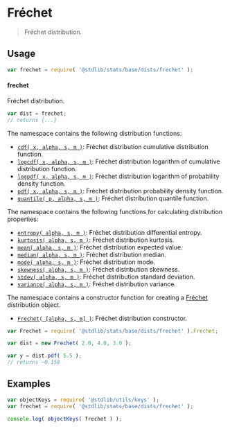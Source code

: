 <!--

@license Apache-2.0

Copyright (c) 2018 The Stdlib Authors.

Licensed under the Apache License, Version 2.0 (the "License");
you may not use this file except in compliance with the License.
You may obtain a copy of the License at

   http://www.apache.org/licenses/LICENSE-2.0

Unless required by applicable law or agreed to in writing, software
distributed under the License is distributed on an "AS IS" BASIS,
WITHOUT WARRANTIES OR CONDITIONS OF ANY KIND, either express or implied.
See the License for the specific language governing permissions and
limitations under the License.

-->

# Fréchet

> Fréchet distribution.

<section class="usage">

## Usage

```javascript
var frechet = require( '@stdlib/stats/base/dists/frechet' );
```

#### frechet

Fréchet distribution.

```javascript
var dist = frechet;
// returns {...}
```

The namespace contains the following distribution functions:

<!-- <toc pattern="*+(cdf|pdf|mgf|quantile)*"> -->

<div class="namespace-toc">

-   <span class="signature">[`cdf( x, alpha, s, m )`][@stdlib/stats/base/dists/frechet/cdf]</span><span class="delimiter">: </span><span class="description">Fréchet distribution cumulative distribution function.</span>
-   <span class="signature">[`logcdf( x, alpha, s, m )`][@stdlib/stats/base/dists/frechet/logcdf]</span><span class="delimiter">: </span><span class="description">Fréchet distribution logarithm of cumulative distribution function.</span>
-   <span class="signature">[`logpdf( x, alpha, s, m )`][@stdlib/stats/base/dists/frechet/logpdf]</span><span class="delimiter">: </span><span class="description">Fréchet distribution logarithm of probability density function.</span>
-   <span class="signature">[`pdf( x, alpha, s, m )`][@stdlib/stats/base/dists/frechet/pdf]</span><span class="delimiter">: </span><span class="description">Fréchet distribution probability density function.</span>
-   <span class="signature">[`quantile( p, alpha, s, m )`][@stdlib/stats/base/dists/frechet/quantile]</span><span class="delimiter">: </span><span class="description">Fréchet distribution quantile function.</span>

</div>

<!-- </toc> -->

The namespace contains the following functions for calculating distribution properties:

<!-- <toc pattern="*+(entropy|kurtosis|mean|median|mode|skewness|stdev|variance)*"> -->

<div class="namespace-toc">

-   <span class="signature">[`entropy( alpha, s, m )`][@stdlib/stats/base/dists/frechet/entropy]</span><span class="delimiter">: </span><span class="description">Fréchet distribution differential entropy.</span>
-   <span class="signature">[`kurtosis( alpha, s, m )`][@stdlib/stats/base/dists/frechet/kurtosis]</span><span class="delimiter">: </span><span class="description">Fréchet distribution kurtosis.</span>
-   <span class="signature">[`mean( alpha, s, m )`][@stdlib/stats/base/dists/frechet/mean]</span><span class="delimiter">: </span><span class="description">Fréchet distribution expected value.</span>
-   <span class="signature">[`median( alpha, s, m )`][@stdlib/stats/base/dists/frechet/median]</span><span class="delimiter">: </span><span class="description">Fréchet distribution median.</span>
-   <span class="signature">[`mode( alpha, s, m )`][@stdlib/stats/base/dists/frechet/mode]</span><span class="delimiter">: </span><span class="description">Fréchet distribution mode.</span>
-   <span class="signature">[`skewness( alpha, s, m )`][@stdlib/stats/base/dists/frechet/skewness]</span><span class="delimiter">: </span><span class="description">Fréchet distribution skewness.</span>
-   <span class="signature">[`stdev( alpha, s, m )`][@stdlib/stats/base/dists/frechet/stdev]</span><span class="delimiter">: </span><span class="description">Fréchet distribution standard deviation.</span>
-   <span class="signature">[`variance( alpha, s, m )`][@stdlib/stats/base/dists/frechet/variance]</span><span class="delimiter">: </span><span class="description">Fréchet distribution variance.</span>

</div>

<!-- </toc> -->

The namespace contains a constructor function for creating a [Fréchet][frechet-distribution] distribution object.

<!-- <toc pattern="*ctor*"> -->

<div class="namespace-toc">

-   <span class="signature">[`Frechet( [alpha, s, m] )`][@stdlib/stats/base/dists/frechet/ctor]</span><span class="delimiter">: </span><span class="description">Fréchet distribution constructor.</span>

</div>

<!-- </toc> -->

```javascript
var Frechet = require( '@stdlib/stats/base/dists/frechet' ).Frechet;

var dist = new Frechet( 2.0, 4.0, 3.0 );

var y = dist.pdf( 5.5 );
// returns ~0.158
```

</section>

<!-- /.usage -->

<section class="examples">

## Examples

<!-- TODO: better examples -->

<!-- eslint no-undef: "error" -->

```javascript
var objectKeys = require( '@stdlib/utils/keys' );
var frechet = require( '@stdlib/stats/base/dists/frechet' );

console.log( objectKeys( frechet ) );
```

</section>

<!-- /.examples -->

<section class="links">

[frechet-distribution]: https://en.wikipedia.org/wiki/Fr%C3%A9chet_distribution

<!-- <toc-links> -->

[@stdlib/stats/base/dists/frechet/ctor]: https://www.npmjs.com/package/@stdlib/stats/tree/main/base/dists/frechet/ctor

[@stdlib/stats/base/dists/frechet/entropy]: https://www.npmjs.com/package/@stdlib/stats/tree/main/base/dists/frechet/entropy

[@stdlib/stats/base/dists/frechet/kurtosis]: https://www.npmjs.com/package/@stdlib/stats/tree/main/base/dists/frechet/kurtosis

[@stdlib/stats/base/dists/frechet/mean]: https://www.npmjs.com/package/@stdlib/stats/tree/main/base/dists/frechet/mean

[@stdlib/stats/base/dists/frechet/median]: https://www.npmjs.com/package/@stdlib/stats/tree/main/base/dists/frechet/median

[@stdlib/stats/base/dists/frechet/mode]: https://www.npmjs.com/package/@stdlib/stats/tree/main/base/dists/frechet/mode

[@stdlib/stats/base/dists/frechet/skewness]: https://www.npmjs.com/package/@stdlib/stats/tree/main/base/dists/frechet/skewness

[@stdlib/stats/base/dists/frechet/stdev]: https://www.npmjs.com/package/@stdlib/stats/tree/main/base/dists/frechet/stdev

[@stdlib/stats/base/dists/frechet/variance]: https://www.npmjs.com/package/@stdlib/stats/tree/main/base/dists/frechet/variance

[@stdlib/stats/base/dists/frechet/cdf]: https://www.npmjs.com/package/@stdlib/stats/tree/main/base/dists/frechet/cdf

[@stdlib/stats/base/dists/frechet/logcdf]: https://www.npmjs.com/package/@stdlib/stats/tree/main/base/dists/frechet/logcdf

[@stdlib/stats/base/dists/frechet/logpdf]: https://www.npmjs.com/package/@stdlib/stats/tree/main/base/dists/frechet/logpdf

[@stdlib/stats/base/dists/frechet/pdf]: https://www.npmjs.com/package/@stdlib/stats/tree/main/base/dists/frechet/pdf

[@stdlib/stats/base/dists/frechet/quantile]: https://www.npmjs.com/package/@stdlib/stats/tree/main/base/dists/frechet/quantile

<!-- </toc-links> -->

</section>

<!-- /.links -->
